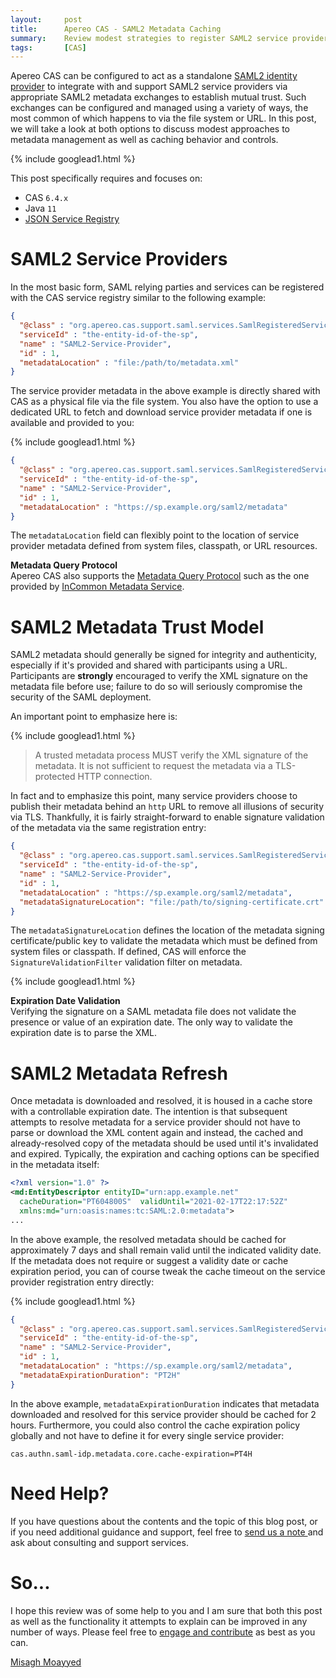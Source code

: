 ```yaml
---
layout:     post
title:      Apereo CAS - SAML2 Metadata Caching
summary:    Review modest strategies to register SAML2 service providers in Apereo CAS, and manage metadata caching techniques globally and/or for each service provider.
tags:       [CAS]
---
```


Apereo CAS can be configured to act as a standalone [SAML2 identity provider](https://apereo.github.io/cas/6.4.x/authentication/Configuring-SAML2-Authentication.html) to integrate with and support SAML2 service providers via appropriate SAML2 metadata exchanges to establish mutual trust. Such exchanges can be configured and managed using a variety of ways, the most common of which happens to via the file system or URL. In this post, we will take a look at both options to discuss modest approaches to metadata management as well as caching behavior and controls. 

{% include googlead1.html  %}

This post specifically requires and focuses on:

- CAS `6.4.x`
- Java `11`
- [JSON Service Registry](https://apereo.github.io/cas/6.4.x/services/JSON-Service-Management.html)

# SAML2 Service Providers

In the most basic form, SAML relying parties and services can be registered with the CAS service registry similar to the following example:

```json
{
  "@class" : "org.apereo.cas.support.saml.services.SamlRegisteredService",
  "serviceId" : "the-entity-id-of-the-sp",
  "name" : "SAML2-Service-Provider",
  "id" : 1,
  "metadataLocation" : "file:/path/to/metadata.xml"
}
```

The service provider metadata in the above example is directly shared with CAS as a physical file via the file system. You also have the option to use a dedicated URL to fetch and download service provider metadata if one is available and provided to you:

{% include googlead1.html  %}

```json
{
  "@class" : "org.apereo.cas.support.saml.services.SamlRegisteredService",
  "serviceId" : "the-entity-id-of-the-sp",
  "name" : "SAML2-Service-Provider",
  "id" : 1,
  "metadataLocation" : "https://sp.example.org/saml2/metadata"
}
```

The `metadataLocation` field can flexibly point to the location of service provider metadata defined from system files, classpath, or URL resources.

<div class="alert alert-info">
  <strong>Metadata Query Protocol</strong><br/>Apereo CAS also supports the 
  <a href="/2019-04-12-cas61x-saml-idp-mdq.md">Metadata Query Protocol</a> such as the one
  provided by <a href="https://spaces.at.internet2.edu/display/federation/Metadata+Service">InCommon Metadata Service</a>.
</div>

# SAML2 Metadata Trust Model

SAML2 metadata should generally be signed for integrity and authenticity, especially if it's provided and shared with participants using a URL. Participants are **strongly** encouraged to verify the XML signature on the metadata file before use; failure to do so will seriously compromise the security of the SAML deployment. 

An important point to emphasize here is:

{% include googlead1.html  %}

> A trusted metadata process MUST verify the XML signature of the metadata. It is not sufficient to request the metadata via a TLS-protected HTTP connection.

In fact and to emphasize this point, many service providers choose to publish their metadata behind an `http` URL to remove all illusions of security via TLS. Thankfully, it is fairly straight-forward to enable signature validation of the metadata via the same registration entry:

```json
{
  "@class" : "org.apereo.cas.support.saml.services.SamlRegisteredService",
  "serviceId" : "the-entity-id-of-the-sp",
  "name" : "SAML2-Service-Provider",
  "id" : 1,
  "metadataLocation" : "https://sp.example.org/saml2/metadata",
  "metadataSignatureLocation": "file:/path/to/signing-certificate.crt"
}
```

The `metadataSignatureLocation` defines the location of the metadata signing certificate/public key to validate the metadata which must be defined from system files or classpath. If defined, CAS will enforce the `SignatureValidationFilter` validation filter on metadata.

{% include googlead1.html  %}

<div class="alert alert-warning">
  <strong>Expiration Date Validation</strong><br/>Verifying the signature on a SAML metadata file does not validate 
  the presence or value of an expiration date. The only way to validate the expiration date is to parse the XML.
</div>

# SAML2 Metadata Refresh

Once metadata is downloaded and resolved, it is housed in a cache store with a controllable expiration date. The intention is that subsequent attempts to resolve metadata for a service provider should not have to parse or download the XML content again and instead, the cached and already-resolved copy of the metadata should be used until it's invalidated and expired. Typically, the expiration and caching options can be specified in the metadata itself:

```xml
<?xml version="1.0" ?>
<md:EntityDescriptor entityID="urn:app.example.net"
  cacheDuration="PT604800S"  validUntil="2021-02-17T22:17:52Z"
  xmlns:md="urn:oasis:names:tc:SAML:2.0:metadata">
...
```

In the above example, the resolved metadata should be cached for approximately 7 days and shall remain valid until the indicated validity date. If the metadata does not require or suggest a validity date or cache expiration period, you can of course tweak the cache timeout on the service provider registration entry directly:

{% include googlead1.html  %}

```json
{
  "@class" : "org.apereo.cas.support.saml.services.SamlRegisteredService",
  "serviceId" : "the-entity-id-of-the-sp",
  "name" : "SAML2-Service-Provider",
  "id" : 1,
  "metadataLocation" : "https://sp.example.org/saml2/metadata",
  "metadataExpirationDuration": "PT2H"
}
```

In the above example, `metadataExpirationDuration` indicates that metadata downloaded and resolved for this service provider should be cached for 2 hours. Furthermore, you could also control the cache expiration policy globally and not have to define it for every single service provider:

```properties
cas.authn.saml-idp.metadata.core.cache-expiration=PT4H
```

# Need Help?

If you have questions about the contents and the topic of this blog post, or if you need additional guidance and support, feel free to [send us a note ](/#contact-section-header) and ask about consulting and support services.

# So...

I hope this review was of some help to you and I am sure that both this post as well as the functionality it attempts to explain can be improved in any number of ways. Please feel free to [engage and contribute][contribguide] as best as you can.

[Misagh Moayyed](https://fawnoos.com)

[contribguide]: https://apereo.github.io/cas/developer/Contributor-Guidelines.html